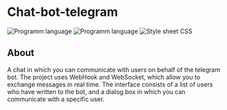 # Chat-bot-telegram

<p>
   <img alt="Programm language" src="https://img.shields.io/badge/Java Script-green">
   <img src="https://img.shields.io/badge/HTML-gree" alt="Programm language">
    <img src="https://img.shields.io/badge/CSS-gray" alt="Style sheet CSS">
</p>

## About

A chat in which you can communicate with users on behalf of the telegram bot. The project uses WebHook and WebSocket, which allow you to exchange messages in real time. The interface consists of a list of users who have written to the bot, and a dialog box in which you can communicate with a specific user.
